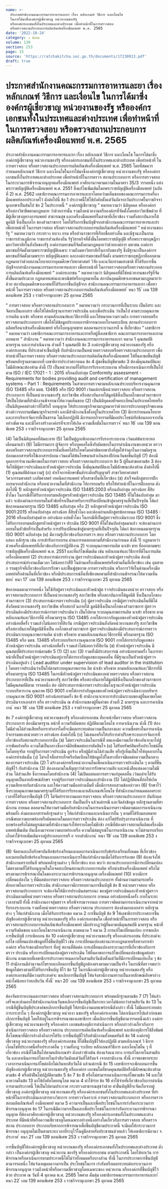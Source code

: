 ```yaml
---
name: >-
  ประกาศสำนักงานคณะกรรมการอาหารและยา เรื่อง หลักเกณฑ์ วิธีการ และเงื่อนไข
  ในการได้มาซึ่งองค์กรผู้เชี่ยวชาญ หน่วยงานของรัฐ
  หรือองค์กรเอกชนทั้งในประเทศและต่างประเทศ เพื่อทำหน้าที่ในการตรวจสอบ
  หรือตรวจสถานประกอบการผลิตภัณฑ์เครื่องมือแพทย์ พ.ศ. 2565
date: '2022-10-24'
category: ง พิเศษ
volume: 139
section: 253
page: 15
source: 'https://ratchakitcha.soc.go.th/documents/17230913.pdf'
draft: true
---
```


# ประกาศสำนักงานคณะกรรมการอาหารและยา เรื่อง หลักเกณฑ์ วิธีการ และเงื่อนไข ในการได้มาซึ่งองค์กรผู้เชี่ยวชาญ หน่วยงานของรัฐ หรือองค์กรเอกชนทั้งในประเทศและต่างประเทศ เพื่อทำหน้าที่ในการตรวจสอบ หรือตรวจสถานประกอบการผลิตภัณฑ์เครื่องมือแพทย์ พ.ศ. 2565

ประกาศสำนักงานคณะกรรมการอาหารและยา เรื่อง หลักเกณฑ์ วิธีการ และเงื่อนไข ในการได้มาซึ่งองค์กรผู้เชี่ยวชาญ หน่วยงานของรัฐ หรือองค์กรเอกชนทั้งในประเทศและต่างประเทศ เพื่อทำหน้าที่ ในการตรวจสอบ หรือตรวจสถานประกอบการผลิตภัณฑ์เครื่องมือแพทย์ พ.ศ. 2565 โดยที่สมควรกำหนดหลักเกณฑ์ วิธีการ และเงื่อนไขในการได้มาซึ่งองค์กรผู้เชี่ยวชาญ หน่วยงานของรัฐ หรือองค์กรเอกชนทั้งในประเทศและต่างประเทศ เพื่อทำหน้าที่ในการตรวจ สถานประกอบการ หรือการตรวจสอบในกระบวนการพิจารณาอนุญาตเครื่องมือแพทย์ อาศัยอานาจตามความในมาตรา 35/3 วรรคหนึ่ง แห่งพระราชบัญญัติเครื่องมือแพทย์ พ.ศ. 2551 ซึ่งแก้ไขเพิ่มเติมโดยพระราชบัญญัติเครื่องมือแพทย์ (ฉบับที่ 2) พ.ศ. 2562 เลขาธิการคณะกรรมการอาหารและยาโดยควำมเห็นชอบของคณะกรรมการเครื่องมือแพทย์ออกประกาศไว้ ดังต่อไปนี้ ข้อ 1 ประกาศนี้ให้ใช้บังคับตั้งแต่วันถัดจากวันประกาศในราชกิจจานุเบกษาเป็นต้นไป ข้อ 2 ในประกาศนี้ “ องค์กรผู้เชี่ยวชาญ ” หมายความว่า นิติบุคคล หรือองค์กร หรือสภาวิชาชีพตามกฎหมาย ว่าด้วยการนั้น รวมถึงหน่วยงานหรือองค์กรที่จัดตั้งโดยสภาวิชาชีพด้วย ที่มีผู้เชี่ยวชาญทางการแพทย์ สาธารณสุข และเครื่องมือแพทย์ในสาขาที่เกี่ยวข้อง รวมทั้งสถาบันภายใต้มูลนิธิ ซึ่งเป็นกลไก ของส่วนราชการ โดยได้รับการขึ้นบัญชีจากสานักงานคณะกรรมการอาหารและยำ เพื่อทาหน้าที่ ในการตรวจสอบ หรือตรวจสถานประกอบการผลิตภัณฑ์เครื่องมือแพทย์ “ หน่วยงานของรัฐ ” หมายความว่า กระทรวง ทบวง กรม หรือส่วนราชการที่เรียกชื่ออย่างอื่น และมีฐานะเป็นกรม ราชการส่วนภูมิภาค ราชการส่วนท้องถิ่น รัฐวิสาหกิจที่ตั้งขึ้นโดยพระราชบัญญัติ หรือพระราชกฤษฎีกา มหาวิทยาลัยในสังกัดของรัฐ องค์การมหาชนที่จัดตั้งตามกฎหมายว่าด้วยองค์การ มหาชน องค์การมหาชนที่จัดตั้งตามพระราชบัญญัติเฉพาะ รวมถึงมหาวิทยาลัยในกากับของรัฐ ซึ่งมีฐานะเป็นองค์การมหาชนที่จัดตั้งตามพระรา ชบัญญัติเฉพาะ และองค์การมหาชนที่จัดตั้ง ตามพระราชกฤษฎีกาที่ออกตามกฎหมายว่าด้วยสภานโยบายการอุดมศึกษาวิทยาศาสตร์ วิจัย และนวัตกรรมแห่งชาติ ที่ได้รับการขึ้นบัญชีจากสานักงานคณะกรรมการอาหารและยา เพื่อทาหน้าที่ ในการตรวจสอบหรือตรวจสถานประกอบการผลิตภัณฑ์เครื่องมือแพทย์ “ องค์กรเอกชน ” หมายความว่า นิติบุคคลที่มิใช่หน่วยงานของรัฐที่จัดตั้งขึ้นตามประมวล กฎหมายแพ่งและพาณิชย์หรือกฎหมายอื่น สถาบันอุดมศึกษาเอกชนตามกฎหมายว่าด้วย สถาบันอุดมศึกษาเอกชนที่ได้รับการขึ้นบัญชีจาก สานักงานคณะกรรมการอาหารและยา เพื่อทาหน้าที่ ในการตรวจสอบ หรือตรวจสถานประกอบการผลิตภัณฑ์เครื่องมือแพทย์ ้ หนา 15 ่ เลม 139 ตอนพิเศษ 253 ง ราชกิจจานุเบกษา 25 ตุลาคม 2565

“ การตรวจสอบ หรือตรวจสถานประกอบการ ” หมายความว่า กระบวนการที่เป็นระบบ เป็นอิสระ และจัดทาเป็นเอกสาร เพื่อให้ได้หลักฐานการตรวจประเมิน และเพื่อประเมิน ว่าเป็นไป ตามระบบคุณภาพการผลิต นาเข้า หรือขาย ตามหลักเกณฑ์และวิธีการที่ดี และให้หมายความรวมถึง การตรวจสอบหรือตรวจสถานประกอบการ เพื่อให้ได้ข้อมูลประกอบการพิจารณาออกใบจดทะเบียน สถานประกอบการผลิตหรือนาเข้าเครื่องมือแพทย์ หรือใบอนุญาตขาย ตลอดจนกระบวนการอื่ น ที่เกี่ยวข้อง “ เลขาธิการ ” หมายความว่า เลขาธิการคณะกรรมการอาหารและยาหรือผู้ซึ่งเลขาธิการ คณะกรรมการอาหารและยามอบหมาย “ สำนักงาน ” หมายความว่า สำนักงานคณะกรรมการอาหารและยา หมวด 1 คุณสมบัติ มาตรฐาน และการดำเนินงาน ส่วนที่ 1 คุณสมบัติ ข้อ 3 องค์กรผู้เชี่ยวชาญ หน่วยงานของรัฐ หรือองค์กรเอกชน ที่ประสงค์จะขึ้นบัญชี กับสำนักงานเป็นหน่วยตรวจสอบหรือตรวจสถานประกอบการ เพื่อทำหน้าที่ในการตรวจสอบ หรือตรวจสถานประกอบการผลิตภัณฑ์เครื่องมือแพทย์ ให้ยื่นคาขอขึ้นบัญชีพร้อมหลักฐานตามแบบที่ เลขาธิการประกำศกาหนด ข้อ 4 ผู้ขอขึ้นบัญชีตามข้อ 3 ต้องมีคุณสมบัติและไม่มีลักษณะต้องห้าม ดังนี้ (1) เป็นหน่วยงานที่ได้รับการรับรองระบบงาน หรือมีการดาเนินการที่เป็นไปตาม ISO / IEC 17021 - 1 : 2015 หรือฉบับล่าสุด Conformity assessment - Requirements for bodies providing audit and certification of management systems – Part 1 : Requirements ในสาขาการตรวจตามหลักเกณฑ์ระบบบริหารงานคุณภาพ ISO 13485 หรือ มตช. 13485 หรือ ISO 9001 เว้นแต่กรณีหน่วยตรวจสอบ หรือตรวจสถานประกอบการ ที่เป็นหน่วยงานของรัฐ สภาวิชาชีพ หรือสถาบันภายใต้มูลนิธิซึ่งเป็นกลไกของส่วนราชการ ให้เป็นไปตามที่สำนักงานพิจารณาให้ความเห็นชอบ (2) เป็นนิติบุคคลที่จดทะเบียนในประเทศไทยหรือเป็นนิติบุคคลต่างด้าวที่ได้รับใ บอนุญาต ให้ประกอบธุรกิจตามกฎหมายว่าด้วยการประกอบธุรกิจของคนต่างด้าวจากกรมพัฒนาธุรกิจการค้า และมีสำนักงานซึ่งตั้งอยู่ในประเทศไทย (3) มีการกำหนดนโยบายและการบริหารจัดการที่เป็นธรรม ไม่เลือกปฏิบัติ มีการแยกกิจกรรมที่มีผลประโยชน์ทับซ้อนออกจากกันอย่างชัดเจน และมีโครงสร้างองค์กรที่จะทาให้เกิด ความเชื่อมั่นในการตรวจ ้ หนา 16 ่ เลม 139 ตอนพิเศษ 253 ง ราชกิจจานุเบกษา 25 ตุลาคม 2565

(4) ไม่เป็นนิติบุคคลที่ล้มละลาย (5) ไม่เป็นผู้ถูกเพิกถอนการรับรองระบบงาน เว้นแต่พ้นระยะหกเดือนมาแล้ว (6) ไม่มีกรรมการ ผู้จัดการ หรือบุคคลใดซึ่งรับผิดชอบในการดำเนินงานของหน่วย ตรวจสอบหรือตรวจสถานประกอบการนั้นที่เคยได้รับโทษโดยคำพิพากษาถึงที่สุดให้จำคุกในความผิดฐาน ปลอมเอกสารหรือใช้เอกสารปลอม เว้นแต่ได้พ้นโทษมาแล้วเกินสองปีก่อนวันขอขึ้นบัญชี (7) ต้องมีบุคลากรจำนวนเพียงพอในการตรวจสอบ หรือตรวจสถานประกอบการ ข้อ 5 ผู้ยื่นคำขอตามข้อ 3 ต้องจัดให้มีผู้ตรวจประเมินและหัวหน้าผู้ตรวจประเมิน ซึ่งมีคุณสมบัติและไม่มีลักษณะต้องห้าม ดังต่อไปนี้ (1) คุณสมบัติด้านความรู้ (ก) สำเร็จการศึกษาขั้นต่ำระดับปริญญาตรี สาขาวิทยาศาสตร์ วิศวกรรมศาสตร์ เภสัชศาสตร์ เทคนิคการแพทย์ หรือสาขาอื่นที่เกี่ยวข้อง (ข) สำเร็จหลักสูตรการฝึกอบรมจากสำนักงาน หรือหน่วยงานอื่นที่สำนักงาน ให้การยอมรับ หรือให้ทำหน้าที่ในการฝึกอบรม ดังต่อไปนี้ 1) หลักสูตรหัวหน้าผู้ตรวจประเมิน ISO 13485:2003 หรือฉบับล่าสุด อย่างน้อย สี่สิบชั่วโมง ในกรณีที่ได้รับการอบรมหลักสูตรหัวหน้าผู้ตรวจประเมิน ISO 13485 ที่ไม่ใช่ฉบับล่าสุด มาแล้ว จะต้องผ่านการอบรมในหัวข้อที่จาเป็นสาหรับการปรับเปลี่ยนเข้าสู่มาตรฐานที่เป็นปัจจุบัน ได้แก่ ข้อกาหนดมาตรฐาน ISO 13485 ฉบับล่าสุด หรือ 2) หลักสูตรหัวหน้าผู้ตรวจประเมิน ISO 9001:2015 หรือฉบับล่าสุด อย่างน้อย สี่สิบชั่วโมง และต้องผ่านหลักสูตรข้อกาหนด ISO 13485 : 2016 หรือฉบับล่าสุดด้วย อย่างน้อย แปดชั่วโมง ในกรณีที่เป็นผู้ตรวจประเมินระบบ ISO 9001 ซึ่งได้รับการอบรมหลักสูตรหัวหน้าผู้ตรวจ ประเมิน ISO 9001 ที่ไม่ใช่ฉบับล่าสุดมาแล้ว จะต้องผ่านการอบรมในหัวข้อที่จำเป็นสำหรับ การปรับเปลี่ยนเข้าสู่มาตรฐานที่เป็นปัจจุบัน ได้แก่ ข้อกาหนดมาตรฐาน ISO 9001 ฉบับล่าสุด (ค) มีความรู้เกี่ยวข้องกับการตรวจ สอบ หรือตรวจสถานประกอบการ โดยแสดง หลักฐาน เช่น การเข้ารับการอบรม ผ่านการทดสอบตามที่สำนักงานกำหนด ดังนี้ 1) กฎหมายว่าด้วยเครื่องมือแพทย์ที่เกี่ยวข้องกับการปฏิบัติงาน 2) ระบบคุณภาพการผลิต นาเข้า ขาย ที่ออกตามพระราชบัญญัติเครื่องมือแพทย์ พ.ศ. 2551 และที่แก้ไขเพิ่มเติม เช่น หลักเกณฑ์และวิธีการที่ดีในการผลิตเครื่องมือแพทย์ (2) ประสบการณ์การทำงาน ผู้ตรวจประเมินและหัวหน้าผู้ตรวจประเมิน ต้องมีประสบการณ์ทำงานเต็มเวลา ไม่น้อยกว่าสี่ปี ในด้านเครื่องมือแพทย์หรือด้านอื่นที่เกี่ยวข้อง เช่น อุตสาหก รรมธุรกิจที่เกี่ยวข้องกับการรักษา และฟื้นฟูสุขภาพ การตรวจประเมิน หรือการวิจัยในด้านเครื่องมือแพทย์หรือด้านอื่นที่เกี่ยวข้อง หรือมีประสบการณ์อื่นที่เพียงพอตามที่สำนักงานพิจารณาให้ความเห็นชอบ ้ หนา 17 ่ เลม 139 ตอนพิเศษ 253 ง ราชกิจจานุเบกษา 25 ตุลาคม 2565

ข้อกาหนดตามวรรคหนึ่ง ไม่ใช้กับผู้ตรวจประเมินและหัวหน้าผู้ต รวจประเมินของหน่วย ตรวจสอบ หรือตรวจสถานประกอบการ ที่เป็นหน่วยงานของรัฐ สภาวิชาชีพ หรือสถาบันภายใต้มูลนิธิ ซึ่งเป็นกลไกของส่วนราชการ (3) ประสบการณ์การตรวจประเมิน (ก) ผู้ตรวจประเมิน กรณีผู้ตรวจประเมินอื่นที่มิได้สังกัดหน่วยงานของรัฐ สภาวิชาชีพ หรือสถาบั นภายใต้ มูลนิธิซึ่งเป็นกลไกของส่วนราชการ ผู้ตรวจประเมินต้องมีประสบการณ์การตรวจประเมินว่า เป็นไปตาม ระบบคุณภาพการผลิต นาเข้า หรือขาย ตามหลักเกณฑ์และวิธีการที่ดี หรือมาตรฐาน ISO 13485 ภายใต้การกากับดูแลของหัวหน้าผู้ตรวจประเมิน อย่างน้อยสี่ครั้ง รวมแล้วไม่น้อยกว่ายี่สิบวัน กรณีผู้ตรวจประเมินสังกัดหน่วยงานของรัฐ สภาวิชาชีพ หรือสถาบันภายใต้มูลนิธิซึ่งเป็น กลไกของส่วนราชการ ผู้ตรวจประเมินต้องมีประสบการณ์การตรวจประเมินระบบคุณภาพการผลิต นำเข้า หรือขาย ตามหลักเกณฑ์และวิธีการที่ดี หรือมาตรฐาน ISO 13485 หรือ มตช. 13485 หรือระบบบริหารงานคุณภาพ ISO 9001 ภายใต้การกำกับดูแลของหัวหน้าผู้ตรวจประเมิน อย่างน้อยสี่ครั้ง รวมแล้วไม่น้อยกว่ายี่สิบวัน (ข) หัวหน้าผู้ตรวจประเมิน มีคุณสมบัติประสบการณ์ตามข้อ 5 (1) (2) และ (3) รวมทั้งมีประสบการณ์ อย่างน้อยสามครั้ง ในการทาหน้าที่เป็นหัวหน้าผู้ตรวจประเมินอยู่ภายใต้การกากับดูแลของบุคคลอื่น ที่มีฐานะเป็นหัวหน้าผู้ตรวจประเมินอยู่แล้ว ( Lead auditor under supervision of lead auditor in the institution ) โดยตรวจประเมินว่าเป็นไปตามระบบคุณภาพการผ ลิต นำเข้า หรือขาย ตามหลักเกณฑ์และวิธีการที่ดี หรือมาตรฐาน ISO 13485 ในกรณีหัวหน้าผู้ตรวจประเมินของหน่วยตรวจสอบ หรือตรวจสถานประกอบการที่เป็น หน่วยงานของรัฐ สภาวิชาชีพ หรือสถาบันภายใต้มูลนิธิซึ่งเป็นกลไกของส่วนราชการไม่มีคุณสมบัติตาม วรรคหนึ่ง ต้อ งมีประสบการณ์การตรวจประเมินในฐานะหัวหน้าผู้ตรวจประเมินระบบบริหารงาน คุณภาพ ISO 9001 ภายใต้การกำกับดูแลของหัวหน้าผู้ตรวจประเมินระบบบริหารงานคุณภาพ ISO 9001 อย่างน้อยสามครั้ง ข้อ 6 สานักงานจะทาการประเมินระบบของผู้ยื่นคาขอโดยประเมินจากเอกสาร หรือ ตรวจประเมิน ณ สำนักงานของผู้ยื่นคำขอ ส่วนที่ 2 มาตรฐาน และการดาเนินงาน ้ หนา 18 ่ เลม 139 ตอนพิเศษ 253 ง ราชกิจจานุเบกษา 25 ตุลาคม 2565

ข้อ 7 องค์กรผู้เชี่ยวชาญ หน่วยงานของรัฐ หรือองค์กรเอกชน ที่ทาหน้าที่ตรวจสอบ หรือตรวจสถานประกอบการ ต้องมีมาตรฐาน หน้าที่ ความรับผิดชอบ ปฏิบัติตามเงื่อนไข การดาเนินงาน ดังนี้ (1) ต้องไม่มีส่วนได้ส่วนเสียหรือกระทำการใดที่จะมีผลกระทบต่อความเป็นกลางและ ความซื่อตรงในการดาเนินกิจกรรมของหน่วยตรวจ อย่างน้อย ดังต่อไปนี้ (ก) ไม่เสนอหรือให้บริการคำปรึกษาระบบการจัดการที่เกี่ยวข้องกับสถานประกอบการนั้น (ข) ไม่ตรวจประเมินในกรณีที่ ตนเองมีความเกี่ยวข้องอันจะนาไปสู่การขัดแย้งหรือ ความไม่เป็นกลางซึ่งอาจมีอิทธิพลต่อการตัดสินใจ (ค) ไม่รับทรัพย์สินหรือประโยชน์อื่นใดโดยทุจริต จากผู้รับการตรวจประเมิน ลูกจ้าง หรือผู้มีส่วนได้ส่วนเสีย หรือรู้เห็นเป็นใจให้บุคลากรในองค์กรทำเช่นนั้น (ง) ไม่จงใจสื่อสารเท็จหรือบิดเบือนให้ข้อมูลไปในทางที่อาจมีผลต่อความเป็นกลาง ของการตรวจประเมิน (2) ไ ม่จ้างองค์กรหรือหน่วยงานอื่นเพื่อดาเนินการตรวจประเมินใด ๆ ตามที่ขึ้นบัญชีไว้ กับสำนักงาน (3) ต้องลงนามในสัญญาว่าด้วยการรักษาความลับ และหนังสือแสดงความไม่มีส่วน ได้ส่วนเสีย ซึ่งกาหนดโดยสำนักงาน (4) ไม่เปิดเผยผลการตรวจแก่บุคคลอื่น เว้นแต่จะได้รับอนุญาตเป็นลายลักษณ์อักษร จากผู้รับการตรวจประเมินและสำนักงาน (5) ไม่ปฏิบัติตนที่ก่อให้เกิดความเสียหายกับสานักงาน และให้ความร่วมมืออย่างเต็มที่ เมื่อมีการสอบสวนข้อกล่าวหา (6) รักษาไว้ซึ่งระบบคุณภาพตามมาตรฐานที่ได้รับการรับรองและหลักเกณฑ์เงื่อนไข ที่สำนักงานกำหนดตลอดระยะเวลาที่ได้รับการขึ้นบัญชี (7) ไม่จัดทำรายงานผลการตรวจสอบ หรือตรวจสถานประกอบการ บันทึกผลการตรวจสอบ หรือตรวจสถานประกอบการ อันเป็นเท็จ แล้วแต่กรณี และจัดส่งข้อมูล หลักฐานตามที่สานักงาน กาหนด ตลอดจนให้ความร่วมมือกับสานักงานในการดาเนินการตรวจติดตามผลการดาเนินงานพร้อมทั้ง ส่งมอบเอกสารหลักฐานต่าง ๆ ให้แก่สำนักงานและดาเนินการอื่น ๆ ตามที่ได้รับมอบหมาย กรณีพบความบกพร่องหรือผิดพลาดในผลการตรวจประเมิน ต้อง แก้ไขปรับปรุงการดาเนินงาน ที่บกพร่องหรือไม่สมบูรณ์ตามที่สำนักงานแจ้งให้ทราบโดยไม่ชักช้า กรณีที่ต้องตรวจสถานที่ผลิตเครื่องมือแพทย์เพิ่มเติม อันเนื่องมาจากความบกพร่องหรือ ความไม่สมบูรณ์ในการดาเนินงาน จะไม่สามารถเรียกเก็บค่าใช้จ่ายเพิ่มเติมจากผู้ประกอบการหรื อ จากสำนักงาน ้ หนา 19 ่ เลม 139 ตอนพิเศษ 253 ง ราชกิจจานุเบกษา 25 ตุลาคม 2565

(8) จัดทาและเก็บรักษาบันทึกข้อร้องเรียนและผลการดาเนินการกับข้อร้องเรียนทั้งหมด ที่เกี่ยวข้อง และมอบบันทึกข้อร้องเรียนและผลการดาเนินการให้แก่สำนักงานเมื่อได้รับการร้องขอ (9) ต้องแจ้งให้สำนักงานทราบทันที พร้อมหลักฐานต่าง ๆ ที่เกี่ยวข้อง หาก พบว่า สถานประกอบการมีการเปลี่ยนแปลงไม่ตรงตามที่ได้รับอนุญาตในใบจดทะเบียนสถานประกอบการผลิต หรือนำเข้าเครื่องมือแพทย์ หรือไม่ตรงตามการพิจารณาอื่นใดของกระบวนการพิจารณาอนุญาต เครื่องมือแพทย์ (10) หากมีการเปลี่ยนแปลงใด ๆ ที่มีผลต่อการตรวจสอบ หรือตรวจสถานประกอบการ ทั้งด้านความสามารถหรือศักยภาพในการตรวจประเมิน สำนักงานอาจมีการทบทวนการขึ้นบัญชี ข้อ 8 หน่วยตรวจสอบ หรือตรวจสถานประกอบการ จะต้องจัดให้มีการประเมินสมรรถนะ ของผู้ตรวจประเมินและหัวหน้าผู้ตรวจประเมินตามที่หน่วยตรวจสอบ หรือตรวจสถานประกอบการ กาหนด อย่างน้อยหนึ่งครั้ง ภายในระยะเวลาสามปี ทั้งนี้ สานักงานอาจสุ่มตรวจ หรือพิจารณาจากผล การตรวจติดตามการดาเนินงานจากหน่วยรับรองระบบงาน รวมทั้งหน่วยตรวจสอบ หรือตรวจสถาน ประกอบการ ต้องส่งมอบเอกสาร หลักฐานต่าง ๆ ให้แก่สำนักงาน เมื่อได้รับการร้องขอ หมวด 2 การขึ้นบัญชี ข้อ 9 ให้เลขาธิการประกาศการขึ้นบัญชีองค์กรผู้เชี่ยวชาญ หน่วยงานของรัฐ หรือ องค์กรเอกชนใด เพื่อทำหน้าที่ในการตรวจสอบ หรือตรวจสถานประกอบการผลิตภัณฑ์เครื่องมือแพทย์ เมื่อปรากฏว่าผู้ยื่นคาขอมีคุณสมบัติ มาตรฐาน หน้าที่ ความรับผิดชอบ และเงื่อนไขการดาเนินงาน ตามหมวด 1 หมวด 3 การแก้ไขเปลี่ยนแปลง การขอเลิกการขึ้นบัญชี การเพิกถอน ข้อ 10 องค์กรผู้เชี่ยวชาญ หน่วยงานของรัฐ หรือองค์กรเอกชน ที่ประสงค์จะแก้ไข เปลี่ยนแปลงข้อมูลที่ได้ขึ้นบัญชีไว้ เช่น การเปลี่ยนแปลงสถานะทางกฎหมายหรือทางการค้า องค์กร หรือเจ้าของฝ่ายบริหาร ที่อยู่ สถานที่ติดต่อ การเปลี่ยนแปลงกระบวนการที่เกี่ยวข้องกับการตรวจ ประเมิน หรือการเปลี่ยนแปลงผู้ตรวจประเมิน ให้ยื่นคาขอการแก้ไขเปลี่ยนแปลงข้อมูลต่อสานักงาน ตามแบบที่เลขาธิการประกาศกาหนดภายในสามสิบวันนับตั้งแต่วันที่มีการเปลี่ยนแปลงใด ๆ ข้อ 11 สำนักงานมีอำนาจแก้ไขรายละเอียดการขึ้นบัญชีถูกต้องตรงตามความเป็นจริง ในกรณีที่ตรวจพบว่าข้อมูลไม่ตรงตามที่ได้รับการขึ้นบัญ ชีไว้ ข้อ 12 ในกรณีองค์กรผู้เชี่ยวชาญ หน่วยงานของรัฐ หรือองค์กรเอกชนที่มีความประสงค์จะ ขอเลิกการขึ้นบัญชี ให้แจ้งสานักงานทราบเป็นลายลักษณ์อักษรล่วงหน้าไม่น้อยกว่าหกสิบวัน ทั้งนี้ ้ หนา 20 ่ เลม 139 ตอนพิเศษ 253 ง ราชกิจจานุเบกษา 25 ตุลาคม 2565

ต้องจัดทารายงานผลการตรวจสอบ หรือตรวจสถานประกอบการ พร้อมหลักฐานตามข้อ 7 (7) ให้แล้วเสร็จและส่งมอบให้สำนักงานก่อนวันขอเลิกการขึ้นบัญชีเป็นระยะเวลาไม่น้อยกว่าสามสิบวัน ข้อ 13 ในกรณีที่ผู้ขึ้นบัญชีประสงค์ขอเลิกการขึ้นบัญชี ให้สานักงานเผยแพร่กรณีดังกล่าว ทั้งนี้ ไม่มีผลกระทบต่อการกระทาใด ๆ ที่องค์กรผู้เชี่ยวชาญ หน่วยงา นของรัฐ หรือองค์กรเอกชน ได้ดาเนินการไปแล้วก่อนขอเลิกการขึ้นบัญชี โดยให้อยู่ในการพิจารณาของเลขาธิการ เมื่อเลิกการขึ้นบัญชีตามวรรคหนึ่งแล้ว องค์กรผู้เชี่ยวชาญ หน่วยงานของรัฐ หรือองค์กร เอกชนต้องยุติการดำเนินการ หรือกล่าวอ้างเกี่ยวกับการดำเนินการตรวจสอบ หรือตรวจสถาน ประกอบการผลิตภัณฑ์เครื่องมือแพทย์ และต้องยุติการใช้สิ่งพิมพ์ สื่อโฆษณาที่มีการอ้างอิงถึงการได้รับ การขึ้นบัญชีไว้กับสำนักงานทั้งหมดทันที ข้อ 14 องค์กรผู้เชี่ยวชาญ หน่วยงานของรัฐ หรือองค์กรเอกชน ที่ได้ขึ้นบัญชีไว้ต้องปฏิบัติ ตามหลักเกณฑ์ วิ ธีการ เงื่อนไขที่ประกาศนี้หรือประกาศอื่น ๆ รวมทั้งกฎ ระเบียบ หลักเกณฑ์วิธีการ และเงื่อนไขอื่น ๆ ที่เกี่ยวข้อง กรณีที่ไม่เป็นไปตามหลักเกณฑ์ฯ ดังกล่าวข้างต้น ต้องแจ้งแนวทาง การแก้ไขภายในสามสิบวัน และดาเนินการแก้ไขภายในเก้าสิบวันนับแต่วันที่ได้รับแจ้ งจากสานักงาน ทั้งนี้ อาจขอขยายระยะเวลาการดาเนินการแก้ไขต่ออีกไม่เกินหกสิบวันได้ แล้วแต่กรณี ข้อ 15 เลขาธิการจะเพิกถอนการขึ้นบัญชีองค์กรผู้เชี่ยวชาญ หน่วยงานของรัฐ หรือองค์กร เอกชนใดที่ขาดคุณสมบัติหรือมีลักษณะต้องห้ามตามข้อ 4 หรือฝ่าฝืนไม่ปฏิบัติตามข้อ 5 ข้อ 7 ข้อ 8 หรือไม่สามารถดาเนินการแก้ไขตามข้อ 14 และให้นาความในข้อ 13 มาใช้บังคับโดยอนุโลม หมวด 4 ค่าใช้จ่าย ข้อ 16 ค่าใช้จ่ายที่เกี่ยวข้องกับการดำเนินการตามประกาศนี้ ให้เป็นไปตามประกาศ กระทรวงสาธารณสุขว่าด้วย ค่าขึ้นบัญชีที่จะจัดเก็บจากผู้เชี่ยวชาญ องค์กรผู้เชี่ยวชาญ หน่วยงานของรัฐ หรือองค์กรเอกชนทั้งในประเทศและต่างประเทศ ที่ทำหน้าที่ในการประเมินเอกสารทางวิชาการ การตรวจวิเคราะห์ การตรวจสถานประกอบการ หรือการตรวจสอบผลิตภัณฑ์เครื่ องมือแพทย์ หมวด 5 ความจาเป็นและเพื่อประโยชน์ในการเร่งรัดกระบวนการพิจารณาอนุญาต ข้อ 17 ในกรณีมีความจาเป็นและเพื่อประโยชน์ในการเร่งรัดกระบวนการพิจารณาอนุญาต ที่ต้องอาศัยองค์กรผู้เชี่ยวชาญ หน่วยงานของรัฐ หรือองค์กรเอกชนทั้งในประเทศและต่างประเทศ ที่มีหน้าที่หรือความเชี่ยวชาญโดยเฉพาะอย่างหนึ่งอย่างใดเกี่ยวกับการตรวจสอบ หรือตรวจสถาน ประกอบการ ประกอบกับหากการพิจารณาเพื่อขึ้นบัญชีตามประกาศนี้ จะมีผลให้กระบวนการพิจารณา อนุญาตไม่เป็นตามระยะเวลาที่ระบุไว้ในคู่มือสาหรับประชาชนด้วยแล้ว ให้เลขาธิการมีอานา จประกาศ ้ หนา 21 ่ เลม 139 ตอนพิเศษ 253 ง ราชกิจจานุเบกษา 25 ตุลาคม 2565

การขึ้นบัญชีให้องค์กรผู้เชี่ยวชาญ หน่วยงานของรัฐ หรือองค์กรเอกชนทั้งในประเทศและต่างประเทศ ดังกล่าว เป็นองค์กรผู้เชี่ยวชาญ หน่วยงาน ของรัฐ หรือองค์กรเอกชน ตามประกาศนี้ โดยให้ยกเว้น การพิจารณาหรือดาเนินการตามประกาศนี้ได้ไม่ว่าทั้งหมดหรือบางส่วน ทั้งนี้ ในการประกาศการขึ้นบัญชีตามวรรคหนึ่ง ให้แจ้งเหตุผลความจาเป็น ประโยชน์ในการ เร่งรัดหรือผลกระทบต่อกระบวนการพิจารณาอนุญาต รวมถึงหน้าที่หรือความเชี่ยวชาญโดยเฉพาะของ หน่วยงาน หรือองค์กรที่ขึ้นบัญชีไว้ด้วย ประกาศ ณ วันที่ 4 ตุลาคม พ.ศ. 2565 ไพศาล ดั่นคุ้ม เลขาธิการคณะกรรมการอาหารและยา ้ หนา 22 ่ เลม 139 ตอนพิเศษ 253 ง ราชกิจจานุเบกษา 25 ตุลาคม 2565
